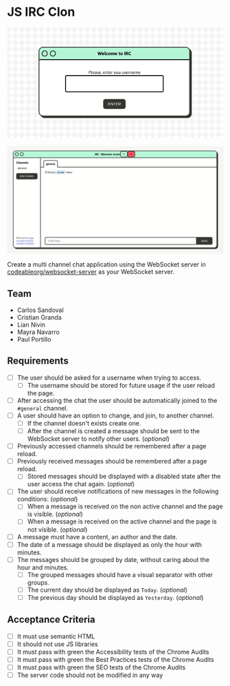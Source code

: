 # JS IRC Clon

![Login View IRCool](/docs/login-view.gif)

![Main View IRCool](/docs/main-view.png)

Create a multi channel chat application using the WebSocket server in [codeableorg/websocket-server](https://github.com/codeableorg/websocket-server) as your WebSocket server.

## Team
- Carlos Sandoval
- Cristian Granda
- Lian Nivin
- Mayra Navarro
- Paul Portillo
## Requirements

- [ ] The user should be asked for a username when trying to access.
  - [ ] The username should be stored for future usage if the user reload the page.
- [ ] After accessing the chat the user should be automatically joined to the `#general` channel.
- [ ] A user should have an option to change, and join, to another channel.
  - [ ] If the channel doesn't exists create one.
  - [ ] After the channel is created a message should be sent to the WebSocket server to notify other users. (_optional_)
- [ ] Previously accessed channels should be remembered after a page reload.
- [ ] Previously received messages should be remembered after a page reload.
  - [ ] Stored messages should be displayed with a disabled state after the user access the chat again. (_optional_)
- [ ] The user should receive notifications of new messages in the following conditions: (_optional_)
  - [ ] When a message is received on the non active channel and the page is visible. (_optional_)
  - [ ] When a message is received on the active channel and the page is not visible. (_optional_)
- [ ] A message must have a content, an author and the date.
- [ ] The date of a message should be displayed as only the hour with minutes.
- [ ] The messages should be grouped by date, without caring about the hour and minutes.
  - [ ] The grouped messages should have a visual separator with other groups. 
  - [ ] The current day should be displayed as `Today`. (_optional_)
  - [ ] The previous day should be displayed as `Yesterday`. (_optional_)

## Acceptance Criteria

- [ ] It must use semantic HTML
- [ ] It should not use JS libraries
- [ ] It must pass with green the Accessibility tests of the Chrome Audits
- [ ] It must pass with green the Best Practices tests of the Chrome Audits
- [ ] It must pass with green the SEO tests of the Chrome Audits
- [ ] The server code should not be modified in any way
